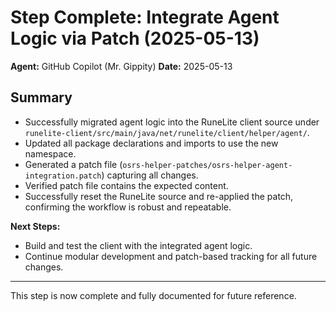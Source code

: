 # Step Complete: Integrate Agent Logic via Patch (2025-05-13)

**Agent:** GitHub Copilot (Mr. Gippity)
**Date:** 2025-05-13

## Summary

-   Successfully migrated agent logic into the RuneLite client source under `runelite-client/src/main/java/net/runelite/client/helper/agent/`.
-   Updated all package declarations and imports to use the new namespace.
-   Generated a patch file (`osrs-helper-patches/osrs-helper-agent-integration.patch`) capturing all changes.
-   Verified patch file contains the expected content.
-   Successfully reset the RuneLite source and re-applied the patch, confirming the workflow is robust and repeatable.

**Next Steps:**

-   Build and test the client with the integrated agent logic.
-   Continue modular development and patch-based tracking for all future changes.

---

This step is now complete and fully documented for future reference.
